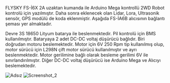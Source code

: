 FLYSKY FS-İ6X 2A uzaktan kumanda ile Arduino Mega kontrollü 2WD Robot kontrolü için yazılmıştır. 
Daha sonra eklenecek olan Lidar, Lora, Ultrasonik sensör, GPS modülü de koda eklenmiştir. Aşağıda FS-İA6B alıcısının bağlantı şeması yer almaktadır. 

Devre 3S 18650 Lityum batarya ile beslenmektedir. Pil kontrolü için BMS kullanılmıştır. Bataryaya 2 adet DC-DC voltaj düşürücü bağlıdır. Biri doğrudan motoru beslemektedir. Motor için 6V 250 Rpm tip kullanılmış olup, motor sürücü için L298N çift motor sürücü kullanılmıştır ve ayrı beslenmektedir. Motor gerilimine bağlı olarak besleme gerilimi 6V ile sınırlandırılmıştır. Diğer DC-DC voltaj düşürücü ise Arduino Mega ve Alıcıyı beslemektedir. 

![Adsız](https://github.com/user-attachments/assets/c04d3a5e-754d-4b1a-904a-37d8105bb675)
![Screenshot_2](https://github.com/user-attachments/assets/11c4ba71-b663-402f-8b4d-0787ecf590da)

